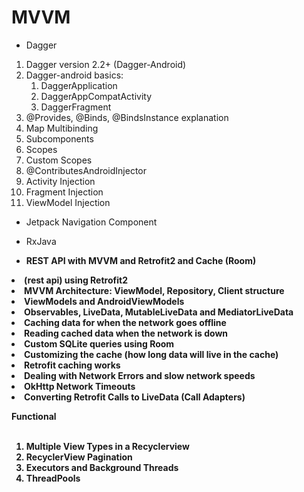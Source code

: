 # MVVM

- Dagger
<ol>
<li>Dagger version 2.2+ (Dagger-Android)</li>
<li>Dagger-android basics:
  <ol>
    <li>DaggerApplication</li>
    <li>DaggerAppCompatActivity </li>
    <li>DaggerFragment</li>
  </ol>
</li>
<li>@Provides, @Binds, @BindsInstance explanation</li>
<li>Map Multibinding</li>
<li>Subcomponents</li>
<li>Scopes</li>
<li>Custom Scopes</li>
<li>@ContributesAndroidInjector</li>
<li>Activity Injection</li>
<li>Fragment Injection</li>
<li>ViewModel Injection</li>
</ol>

- Jetpack Navigation Component

- RxJava

- <strong>REST API with <strong>MVVM and <strong>Retrofit2 and <strong>Cache (Room)

<li>(rest api) using <strong>Retrofit2</strong></li>
<li><strong>MVVM Architecture</strong>: ViewModel, Repository, Client structure</li>
<li>ViewModels and AndroidViewModels</li> 
<li>Observables, LiveData, MutableLiveData and MediatorLiveData</li>
<li>Caching data for when the network goes offline</li>
<li>Reading cached data when the network is down</li>
<li>Custom SQLite queries using Room</li>
<li>Customizing the cache (how long data will live in the cache)</li>
<li>Retrofit caching works</li>
<li>Dealing with Network Errors and slow network speeds</li>
<li>OkHttp Network Timeouts</li>
<li>Converting Retrofit Calls to LiveData (Call Adapters)</li>

<strong>Functional </strong>
<br><br>
<ol>
<li>Multiple View Types in a Recyclerview</li>
<li><strong>RecyclerView Pagination</strong></li>
<li>Executors and Background Threads</li>
<li>ThreadPools</li>
</ol>
<br>
